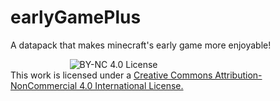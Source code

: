 # earlyGamePlus
A datapack that makes minecraft's early game more enjoyable!



&nbsp;&nbsp;&nbsp;&nbsp;&nbsp;&nbsp;&nbsp;&nbsp;&nbsp;&nbsp;&nbsp;&nbsp;&nbsp;&nbsp;&nbsp;&nbsp;&nbsp;&nbsp;&nbsp;&nbsp;&nbsp;&nbsp;&nbsp;&nbsp;![BY-NC 4.0 License](https://i.creativecommons.org/l/by-nc/4.0/88x31.png "BY-NC 4.0 License") <br>
This work is licensed under a [Creative Commons Attribution-NonCommercial 4.0 International License.](https://creativecommons.org/licenses/by-nc/4.0/legalcode)
